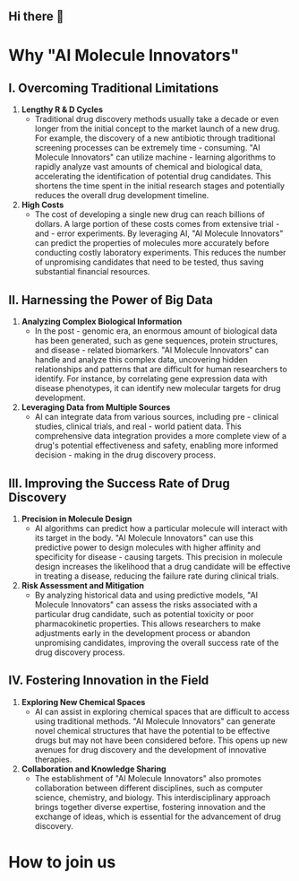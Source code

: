 ## Hi there 👋

<!--

**Here are some ideas to get you started:**

🙋‍♀️ A short introduction - what is your organization all about?
🌈 Contribution guidelines - how can the community get involved?
👩‍💻 Useful resources - where can the community find your docs? Is there anything else the community should know?
🍿 Fun facts - what does your team eat for breakfast?
🧙 Remember, you can do mighty things with the power of [Markdown](https://docs.github.com/github/writing-on-github/getting-started-with-writing-and-formatting-on-github/basic-writing-and-formatting-syntax)
-->


# Why "AI Molecule Innovators"

## I. Overcoming Traditional Limitations
1. **Lengthy R & D Cycles**
   - Traditional drug discovery methods usually take a decade or even longer from the initial concept to the market launch of a new drug. For example, the discovery of a new antibiotic through traditional screening processes can be extremely time - consuming. "AI Molecule Innovators" can utilize machine - learning algorithms to rapidly analyze vast amounts of chemical and biological data, accelerating the identification of potential drug candidates. This shortens the time spent in the initial research stages and potentially reduces the overall drug development timeline.
2. **High Costs**
   - The cost of developing a single new drug can reach billions of dollars. A large portion of these costs comes from extensive trial - and - error experiments. By leveraging AI, "AI Molecule Innovators" can predict the properties of molecules more accurately before conducting costly laboratory experiments. This reduces the number of unpromising candidates that need to be tested, thus saving substantial financial resources.

## II. Harnessing the Power of Big Data
1. **Analyzing Complex Biological Information**
   - In the post - genomic era, an enormous amount of biological data has been generated, such as gene sequences, protein structures, and disease - related biomarkers. "AI Molecule Innovators" can handle and analyze this complex data, uncovering hidden relationships and patterns that are difficult for human researchers to identify. For instance, by correlating gene expression data with disease phenotypes, it can identify new molecular targets for drug development.
2. **Leveraging Data from Multiple Sources**
   - AI can integrate data from various sources, including pre - clinical studies, clinical trials, and real - world patient data. This comprehensive data integration provides a more complete view of a drug's potential effectiveness and safety, enabling more informed decision - making in the drug discovery process.

## III. Improving the Success Rate of Drug Discovery
1. **Precision in Molecule Design**
   - AI algorithms can predict how a particular molecule will interact with its target in the body. "AI Molecule Innovators" can use this predictive power to design molecules with higher affinity and specificity for disease - causing targets. This precision in molecule design increases the likelihood that a drug candidate will be effective in treating a disease, reducing the failure rate during clinical trials.
2. **Risk Assessment and Mitigation**
   - By analyzing historical data and using predictive models, "AI Molecule Innovators" can assess the risks associated with a particular drug candidate, such as potential toxicity or poor pharmacokinetic properties. This allows researchers to make adjustments early in the development process or abandon unpromising candidates, improving the overall success rate of the drug discovery process.

## IV. Fostering Innovation in the Field
1. **Exploring New Chemical Spaces**
   - AI can assist in exploring chemical spaces that are difficult to access using traditional methods. "AI Molecule Innovators" can generate novel chemical structures that have the potential to be effective drugs but may not have been considered before. This opens up new avenues for drug discovery and the development of innovative therapies.
2. **Collaboration and Knowledge Sharing**
   - The establishment of "AI Molecule Innovators" also promotes collaboration between different disciplines, such as computer science, chemistry, and biology. This interdisciplinary approach brings together diverse expertise, fostering innovation and the exchange of ideas, which is essential for the advancement of drug discovery.
     



# How to join us
